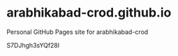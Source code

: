# arabhikabad-crod.github.io
Personal GitHub Pages site for arabhikabad-crod








































































S7DJhgh3sYQf28l
